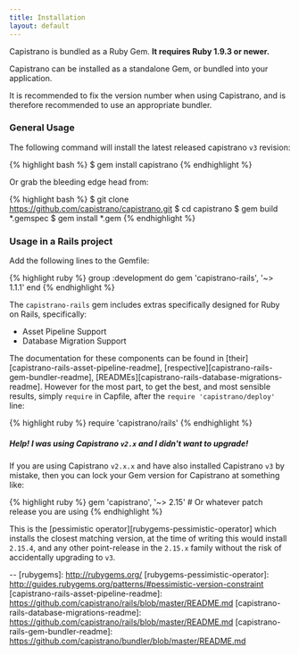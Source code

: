 ```yaml
---
title: Installation
layout: default
---
```


Capistrano is bundled as a Ruby Gem. **It requires Ruby 1.9.3 or newer.**

Capistrano can be installed as a standalone Gem, or bundled into your
application.

<div class="alert">
It is recommended to fix the version number when using Capistrano, and is
therefore recommended to use an appropriate bundler.
</div>

### General Usage

The following command will install the latest released capistrano `v3` revision:

{% highlight bash %}
$ gem install capistrano
{% endhighlight %}

Or grab the bleeding edge head from:

{% highlight bash %}
$ git clone https://github.com/capistrano/capistrano.git
$ cd capistrano
$ gem build *.gemspec
$ gem install *.gem
{% endhighlight %}

### Usage in a Rails project

Add the following lines to the Gemfile:

{% highlight ruby %}
group :development do
  gem 'capistrano-rails', '~> 1.1.1'
end
{% endhighlight %}

The `capistrano-rails` gem includes extras specifically designed for Ruby on
Rails, specifically:

 * Asset Pipeline Support
 * Database Migration Support

The documentation for these components can be found in
[their][capistrano-rails-asset-pipeline-readme],
[respective][capistrano-rails-gem-bundler-readme],
[READMEs][capistrano-rails-database-migrations-readme]. However for the most
part, to get the best, and most sensible results, simply `require` in
Capfile, after the `require 'capistrano/deploy'` line:

{% highlight ruby %}
require 'capistrano/rails'
{% endhighlight %}


##### Help! I was using Capistrano `v2.x` and I didn't want to upgrade!

If you are using Capistrano `v2.x.x` and have also installed Capistrano `v3`
by mistake, then you can lock your Gem version for Capistrano at something
like:

{% highlight ruby %}
gem 'capistrano', '~> 2.15' # Or whatever patch release you are using
{% endhighlight %}

This is the [pessimistic operator][rubygems-pessimistic-operator] which
installs the closest matching version, at the time of writing this would
install `2.15.4`, and any other point-release in the `2.15.x` family without
the risk of accidentally upgrading to `v3`.


--
[rubygems]:                                    http://rubygems.org/
[rubygems-pessimistic-operator]:               http://guides.rubygems.org/patterns/#pessimistic-version-constraint
[capistrano-rails-asset-pipeline-readme]:      https://github.com/capistrano/rails/blob/master/README.md
[capistrano-rails-database-migrations-readme]: https://github.com/capistrano/rails/blob/master/README.md
[capistrano-rails-gem-bundler-readme]:         https://github.com/capistrano/bundler/blob/master/README.md
